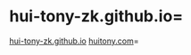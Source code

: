 # hui-tony-zk.github.io=
[hui-tony-zk.github.io](hui-tony-zk.github.io)
[huitony.com](huitony.com)=
